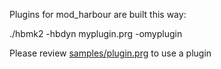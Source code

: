 Plugins for mod_harbour are built this way:

./hbmk2 -hbdyn myplugin.prg -omyplugin

Please review [samples/plugin.prg](https://github.com/FiveTechSoft/mod_harbour/blob/master/samples/plugin.prg) to use a plugin
